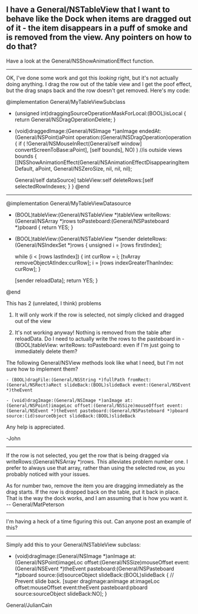 I have a General/NSTableView that I want to behave like the Dock when items are dragged out of it - the item disappears in a puff of smoke and is removed from the view. Any pointers on how to do that?
----
Have a look at the General/NSShowAnimationEffect function.

----

OK, I've done some work and got this *looking* right, but it's not actually doing anything. I drag the row out of the table view and I get the poof effect, but the drag snaps back and the row doesn't get removed. Here's my code:

    
@implementation General/MyTableViewSubclass

- (unsigned int)draggingSourceOperationMaskForLocal:(BOOL)isLocal
{
    return General/NSDragOperationDelete;
}
- (void)draggedImage:(General/NSImage *)anImage endedAt:(General/NSPoint)aPoint operation:(General/NSDragOperation)operation
{
    if ( !General/NSMouseInRect(General/self window] convertScreenToBase:aPoint], [self bounds], NO) ) //is outside views bounds
    {
	[[NSShowAnimationEffect(General/NSAnimationEffectDisappearingItemDefault,
			      aPoint, General/NSZeroSize, nil, nil, nil);
	
	General/self dataSource] tableView:self deleteRows:[self selectedRowIndexes;
    }
}
@end

---

@implementation General/MyTableViewDatasource

- (BOOL)tableView:(General/NSTableView *)tableView writeRows:(General/NSArray *)rows toPasteboard:(General/NSPasteboard *)pboard
{
    return YES;
}

- (BOOL)tableView:(General/NSTableView *)sender deleteRows:(General/NSIndexSet *)rows
{
    unsigned i = [rows firstIndex];
    
    while (i < [rows lastIndex]) 
    {
        int curRow = i;
        [tvArray removeObjectAtIndex:curRow];
	i = [rows indexGreaterThanIndex: curRow];
    }
    
    [sender reloadData];
    return YES;
}

@end


This has 2 (unrelated, I think) problems

1. It will only work if the row is selected, not simply clicked and dragged out of the view

2. It's not working anyway! Nothing is removed from the table after     reloadData. Do I need to actually write the rows to the pasteboard in     - (BOOL)tableView: writeRows: toPasteboard: even if I'm just going to immediately delete them?


The following General/NSView methods look like what I need, but I'm not sure how to implement them?

    - (BOOL)dragFile:(General/NSString *)fullPath fromRect:(General/NSRect)aRect slideBack:(BOOL)slideBack event:(General/NSEvent *)theEvent

    - (void)dragImage:(General/NSImage *)anImage at:(General/NSPoint)imageLoc offset:(General/NSSize)mouseOffset event:(General/NSEvent *)theEvent pasteboard:(General/NSPasteboard *)pboard source:(id)sourceObject slideBack:(BOOL)slideBack

Any help is appreciated.

-John

----

If the row is not selected, you get the row that is being dragged via writeRows:(General/NSArray *)rows. This alleviates problem number one. I prefer to always use that array, rather than using the selected row, as you probably noticed with your issues.

As for number two, remove the item you are dragging immediately as the drag starts. If the row is dropped back on the table, put it back in place. That is the way the dock works, and I am assuming that is how you want it. -- General/MatPeterson

----


I'm having a heck of a time figuring this out. Can anyone post an example of this?

----

Simply add this to your General/NSTableView subclass:

- (void)dragImage:(General/NSImage *)anImage at:(General/NSPoint)imageLoc offset:(General/NSSize)mouseOffset
	event:(General/NSEvent *)theEvent pasteboard:(General/NSPasteboard *)pboard source:(id)sourceObject slideBack:(BOOL)slideBack {
	// Prevent slide back.
	[super dragImage:anImage at:imageLoc offset:mouseOffset event:theEvent pasteboard:pboard source:sourceObject slideBack:NO];
}

General/JulianCain